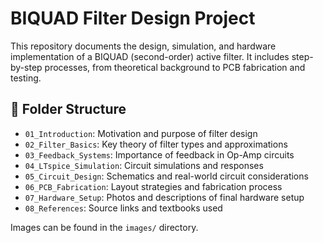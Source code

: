 # BIQUAD Filter Design Project

This repository documents the design, simulation, and hardware implementation of a BIQUAD (second-order) active filter. It includes step-by-step processes, from theoretical background to PCB fabrication and testing.

## 📂 Folder Structure

- `01_Introduction`: Motivation and purpose of filter design
- `02_Filter_Basics`: Key theory of filter types and approximations
- `03_Feedback_Systems`: Importance of feedback in Op-Amp circuits
- `04_LTspice_Simulation`: Circuit simulations and responses
- `05_Circuit_Design`: Schematics and real-world circuit considerations
- `06_PCB_Fabrication`: Layout strategies and fabrication process
- `07_Hardware_Setup`: Photos and descriptions of final hardware setup
- `08_References`: Source links and textbooks used

Images can be found in the `images/` directory.
